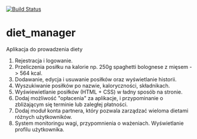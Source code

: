 [![Build Status](https://travis-ci.com/kristhina/diet_manager.svg?branch=master)](https://travis-ci.com/kristhina/diet_manager.svg?branch=master)
# diet_manager
Aplikacja do prowadzenia diety
1. Rejestracja i logowanie.
2. Przeliczenia posiłku na kalorie np. 250g spaghetti bolognese z mięsem -> 564 kcal.
3. Dodawanie, edycja i usuwanie posiłków oraz wyświetlanie historii.
4. Wyszukiwanie posiłków po nazwie, kaloryczności, składnikach.
5. Wyświewietlanie posiłków (HTML + CSS) w ładny sposób na stronie.
6. Dodaj możliwość "opłacenia" za aplikacje, i przypominanie o zbliżającym się terminie lub zaległej płatności.
7. Dodaj moduł konta partnera, który pozwala zarządzać wieloma dietami różnych użytkowników.
8. System monitoringu wagi, przypomnienia o ważeniach. Wyświetlanie profilu użytkownika.
